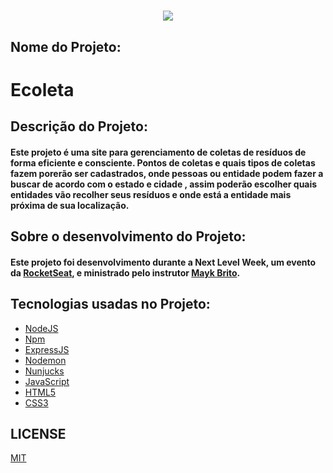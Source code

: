 <h1 align="center">
<img src="https://github.com/gibifyOfficial/Ecoleta/blob/master/public/assets/template-ecoleta.png">
</h1>

 ## Nome do Projeto:
 # Ecoleta
 ## Descrição do Projeto:
 #### Este projeto é uma site para gerenciamento de coletas de resíduos de forma eficiente e consciente. Pontos de coletas e quais tipos de coletas fazem porerão ser cadastrados, onde pessoas ou entidade podem fazer a buscar de acordo com o estado e cidade , assim poderão escolher quais entidades vão recolher seus resíduos e onde está a entidade mais próxima de sua localização.
 ## Sobre o desenvolvimento do Projeto:
 #### Este projeto foi desenvolvimento durante a Next Level Week, um evento da [RocketSeat](https://rocketseat.com.br/), e ministrado pelo instrutor [Mayk Brito]().
 ## Tecnologias usadas no Projeto:
 * [NodeJS](https://nodejs.org/en/download/)
 * [Npm](https://www.npmjs.com/get-npm)
 * [ExpressJS](https://expressjs.com/)
 * [Nodemon](https://nodemon.io/)
 * [Nunjucks](https://mozilla.github.io/nunjucks/getting-started.html)
 * [JavaScript](https://www.javascript.com/)
 * [HTML5](https://developer.mozilla.org/en-US/docs/Web/Guide/HTML/HTML5) 
 * [CSS3](https://developer.mozilla.org/en-US/docs/Archive/CSS3) 
 
 ## LICENSE
 [MIT](https://github.com/gibifyOfficial/Ecoleta/blob/master/LICENSE)
  
